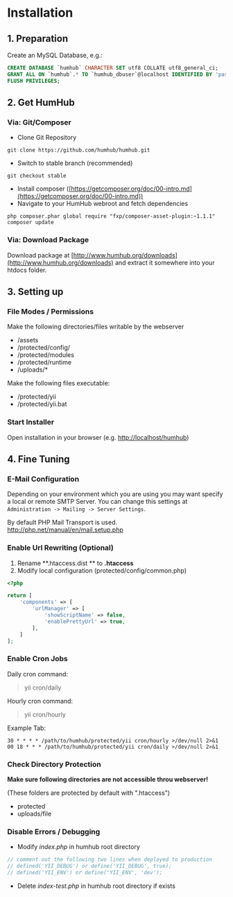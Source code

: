 Installation
============

## 1. Preparation

Create an MySQL Database, e.g.:

```sql
CREATE DATABASE `humhub` CHARACTER SET utf8 COLLATE utf8_general_ci;
GRANT ALL ON `humhub`.* TO `humhub_dbuser`@localhost IDENTIFIED BY 'password_changeme';
FLUSH PRIVILEGES;
```

## 2. Get HumHub

### Via: Git/Composer

- Clone Git Repository

```
git clone https://github.com/humhub/humhub.git
```

- Switch to stable branch (recommended)

```
git checkout stable
```

- Install composer ([https://getcomposer.org/doc/00-intro.md](https://getcomposer.org/doc/00-intro.md))
- Navigate to your HumHub webroot and fetch dependencies

```
php composer.phar global require "fxp/composer-asset-plugin:~1.1.1"
composer update
```

### Via: Download Package

Download package at [http://www.humhub.org/downloads](http://www.humhub.org/downloads)  and extract it somewhere into your htdocs folder.

## 3. Setting up

### File Modes / Permissions

Make the following directories/files writable by the webserver
- /assets
- /protected/config/
- /protected/modules
- /protected/runtime
- /uploads/*

Make the following files executable:
 - /protected/yii
 - /protected/yii.bat

### Start Installer

Open installation in your browser (e.g. [http://localhost/humhub](http://localhost/humhub))


## 4. Fine Tuning

### E-Mail Configuration

Depending on your environment which you are using you may want specify a local or remote SMTP Server.
You can change this settings at `Administration -> Mailing -> Server Settings`.

By default PHP Mail Transport is used. <http://php.net/manual/en/mail.setup.php>


### Enable Url Rewriting (Optional)

1. Rename **.htaccess.dist ** to **.htaccess**
2. Modify local configuration (protected/config/common.php)

```php
<?php

return [
    'components' => [
        'urlManager' => [
            'showScriptName' => false,
            'enablePrettyUrl' => true,
        ],
    ]
];

```  

### Enable Cron Jobs

Daily cron command: 
> yii cron/daily

Hourly cron command:
> yii cron/hourly

Example Tab:

```
30 * * * * /path/to/humhub/protected/yii cron/hourly >/dev/null 2>&1
00 18 * * * /path/to/humhub/protected/yii cron/daily >/dev/null 2>&1
```

### Check Directory Protection

**Make sure following directories are not accessible throu webserver!**

(These folders are protected by default with ".htaccess")

- protected
- uploads/file

### Disable Errors / Debugging

- Modify *index.php* in humhub root directory
     
```php
// comment out the following two lines when deployed to production
// defined('YII_DEBUG') or define('YII_DEBUG', true);
// defined('YII_ENV') or define('YII_ENV', 'dev');
```

- Delete *index-test.php* in humhub root directory if exists